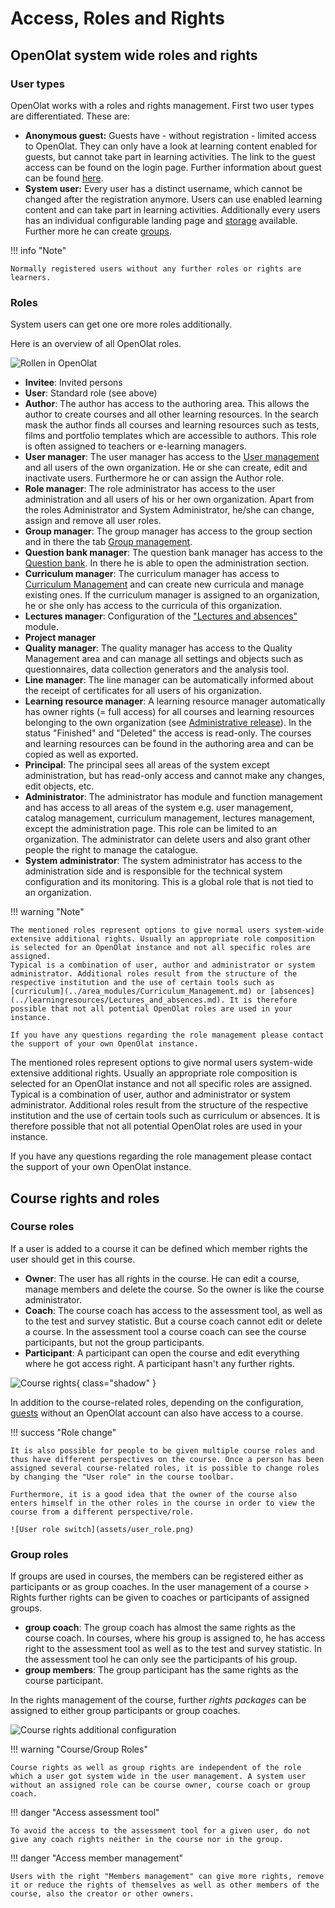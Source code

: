# Access, Roles and Rights

## OpenOlat system wide roles and rights

### User types

OpenOlat works with a roles and rights management. First two user types are differentiated. These are:

* **Anonymous guest:** Guests have - without registration - limited access to OpenOlat. They can only have a look at learning content enabled for guests, but cannot take part in learning activities. The link to the guest access can be found on the login page. Further information about guest can be found [here](guest_access.md).
* **System user:**  Every user has a distinct username, which cannot be changed after the registration anymore. Users can use enabled learning content and can take part in learning activities. Additionally every users has an individual configurable landing page and [storage](../personal_menu/Personal_folders.md) available. Further more he can create [groups](../groups/index.md).

!!! info "Note"

    Normally registered users without any further roles or rights are learners.

### Roles

System users can get one ore more roles additionally.

Here is an overview of all OpenOlat roles.

![Rollen in OpenOlat](assets/roles_18_en.png)

* **Invitee**: Invited persons
* **User**: Standard role (see above)
* **Author**: The author has access to the authoring area. This allows the author to create courses and all other learning resources. In the search mask the author finds all courses and learning resources such as tests, films and portfolio templates which are accessible to authors. This role is often assigned to teachers or e-learning managers.
* **User manager**: The user manager has access to the [User management](../../manual_admin/usermanagement/index.md) and all users of the own organization. He or she can create, edit and inactivate users. Furthermore he or can assign the Author role.
* **Role manager**: The role administrator has access to the user administration and all users of his or her own organization. Apart from the roles Administrator and System Administrator, he/she can change, assign and remove all user roles.
* **Group manager**: The group manager has access to the group section and in there the tab [Group management](../groups/Group_Administration.md).
* **Question bank manager**: The question bank manager has access to the [Question bank](../area_modules/Question_Bank.md). In there he is able to open the administration section.
* **Curriculum manager**: The curriculum manager has access to [Curriculum Management](../area_modules/Curriculum_Management.md) and can create new curricula and manage existing ones. If the curriculum manager is assigned to an organization, he or she only has access to the curricula of this organization.
* **Lectures manager**: Configuration of the ["Lectures and absences"](../learningresources/Lectures_and_absences.md) module.
* **Project manager**
* **Quality manager**: The quality manager has access to the Quality Management area and can manage all settings and objects such as questionnaires, data collection generators and the analysis tool.
* **Line manager**: The line manager can be automatically informed about the receipt of certificates for all users of his organization.
* **Learning resource manager**: A learning resource manager automatically has owner rights (= full access) for all courses and learning resources belonging to the own organization (see [Administrative release](../learningresources/Access_configuration.md#administrative-release)). In the status "Finished" and "Deleted" the access is read-only. The courses and learning resources can be found in the authoring area and can be copied as well as exported.
* **Principal**: The principal sees all areas of the system except administration, but has read-only access and cannot make any changes, edit objects, etc.
* **Administrator**: The administrator has module and function management and has access to all areas of the system e.g. user management, catalog management, curriculum management, lectures management, except the administration page. This role can be limited to an organization. The administrator can delete users and also grant other people the right to manage the catalogue.
* **System administrator**: The system administrator has access to the administration side and is responsible for the technical system configuration and its monitoring. This is a global role that is not tied to an organization.

!!! warning "Note"

    The mentioned roles represent options to give normal users system-wide extensive additional rights. Usually an appropriate role composition is selected for an OpenOlat instance and not all specific roles are assigned.
    Typical is a combination of user, author and administrator or system administrator. Additional roles result from the structure of the respective institution and the use of certain tools such as [curriculum](../area_modules/Curriculum_Management.md) or [absences](../learningresources/Lectures_and_absences.md). It is therefore possible that not all potential OpenOlat roles are used in your instance.
    
    If you have any questions regarding the role management please contact the support of your own OpenOlat instance.

The mentioned roles represent options to give normal users system-wide
extensive additional rights. Usually an appropriate role composition is
selected for an OpenOlat instance and not all specific roles are assigned.
Typical is a combination of user, author and administrator or system
administrator. Additional roles result from the structure of the respective
institution and the use of certain tools such as curriculum or absences. It is
therefore possible that not all potential OpenOlat roles are used in your
instance.

If you have any questions regarding the role management please contact the
support of your own OpenOlat instance.

## Course rights and roles  

### Course roles

If a user is added to a course it can be defined which member rights the user
should get in this course.  

* **Owner**: The user has all rights in the course. He can edit a course, manage members and delete the course. So the owner is like the course administrator.
* **Coach**: The course coach has access to the assessment tool, as well as to the test and survey statistic. But a course coach cannot edit or delete a course. In the assessment tool a course coach can see the course participants, but not the group participants.
* **Participant**: A participant can open the course and edit everything where he got access right. A participant hasn't any further rights.

![Course rights](assets/course_rights.png){ class="shadow" }

In addition to the course-related roles, depending on the configuration,
[guests](guest_access.md) without an OpenOlat account can also have access
to a course.

!!! success "Role change"
  
    It is also possible for people to be given multiple course roles and thus have different perspectives on the course. Once a person has been assigned several course-related roles, it is possible to change roles by changing the "User role" in the course toolbar.
    
    Furthermore, it is a good idea that the owner of the course also enters himself in the other roles in the course in order to view the course from a different perspective/role.
    
    ![User role switch](assets/user_role.png)

### Group roles

If groups are used in courses, the members can be registered either as participants or as group coaches. In the user management of a course > Rights further rights can be given to coaches or participants of assigned groups.  

* **group coach**:
The group coach has almost the same rights as the course coach. In courses,
where his group is assigned to, he has access right to the assessment tool as
well as to the test and survey statistic. In the assessment tool he can only
see the participants of his group.
* **group members**: The group participant has the same rights as the course participant.

In the rights management of the course, further *rights packages* can be assigned to either group participants or group coaches.

![Course rights additional configuration](assets/memebers_managent.png)

!!! warning "Course/Group Roles"

    Course rights as well as group rights are independent of the role which a user got system wide in the user management. A system user without an assigned role can be course owner, course coach or group coach. 

!!! danger "Access assessment tool"

    To avoid the access to the assessment tool for a given user, do not give any coach rights neither in the course nor in the group.

!!! danger "Access member management"

    Users with the right "Members management" can give more rights, remove it or reduce the rights of themselves as well as other members of the course, also the creator or other owners.
